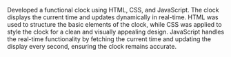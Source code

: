 Developed a functional clock using HTML, CSS, and JavaScript. The clock displays the current time and updates dynamically in real-time. HTML was used to structure the basic elements of the clock, while CSS was applied to style the clock for a clean and visually appealing design. JavaScript handles the real-time functionality by fetching the current time and updating the display every second, ensuring the clock remains accurate.
